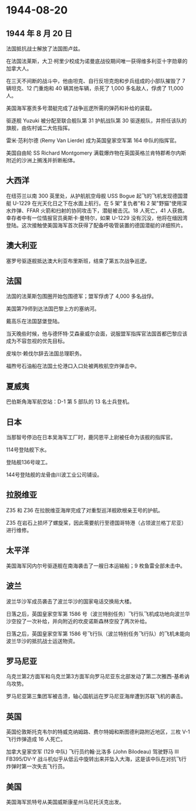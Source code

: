 # 1944-08-20

## 1944 年 8 月 20 日

法国抵抗战士解放了法国图卢兹。

在法国法莱斯，大卫·柯里少校成为诺曼底战役期间唯一获得维多利亚十字勋章的加拿大人。

在三天不间断的战斗中，他由坦克、自行反坦克炮和步兵组成的小部队摧毁了 7
辆坦克、12 门重炮和 40 辆其他车辆，杀死了 1,000 多名敌人，俘虏了 11,000
人。

美国海军塞贡多号潜艇完成了战争巡逻所需的弹药和补给的装载。

驱逐舰 Yuzuki 被分配至联合舰队第 31 护航战队第 30
驱逐舰队，并担任该队的旗舰，由佐村诚二大佐指挥。

雷米·范利尔德 (Remy Van Lierde) 成为英国皇家空军第 164 中队的指挥官。

美国自由轮 SS Richard Montgomery
满载爆炸物在英国英格兰肯特郡希尔内斯附近的沙洲上搁浅并折断船体。

## 大西洋

在纽芬兰以南 300 英里处，从护航航空母舰 USS Bogue 起飞的飞机发现德国潜艇
U-1229 在光天化日之下在水面上航行。在 5 架"复仇者"和 2
架"野猫"使用深水炸弹、FFAR 火箭和扫射的协同攻击下，潜艇被击沉。18
人死亡，41 人获救。幸存者中有一位情报官员奥斯卡·曼特尔，如果 U-1229
没有沉没，他将在缅因湾登陆。这次接触使美国海军首次获得了配备呼吸管装置的德国潜艇的详细照片。

## 澳大利亚

塞罗号驱逐舰抵达澳大利亚布里斯班，结束了第五次战争巡逻。

## 法国

法国的法莱斯包围圈开始包围德军；盟军俘虏了 4,000 多名战俘。

美国第79师到达法国巴黎上方的塞纳河。

戴高乐在法国瑟堡登陆。

当天晚些时候，他与德怀特·艾森豪威尔会面，说服盟军指挥官法国首都巴黎应该成为不容忽视的优先目标。

皮埃尔·赖伐尔辞去法国总理职务。

福煦号石油船在法国土伦港口入口处被两枚航空炸弹击中。

## 夏威夷

巴伯斯角海军航空站：D-1 第 5 部队的 13 名士兵登机。

## 日本

当那智号停泊在日本吴海军工厂时，鹿冈恩平上尉被任命为该舰的指挥官。

114号登陆舰下水。

登陆舰136号竣工。

144号登陆舰的龙骨由川波工业公司铺设。

## 拉脱维亚

Z35 和 Z36 在拉脱维亚海岸完成了对重型巡洋舰欧根亲王号的护航。

Z35
在岩石上损坏了螺旋桨，因此需要航行至德国哥特港（占领波兰格丁尼亚）进行维修。

## 太平洋

美国海军冈内尔号驱逐舰在南海袭击了一艘日本运输船；9 枚鱼雷全部未击中。

## 波兰

波兰华沙军成员袭击了波兰华沙的国家电话交换局大楼。

日落之后，英国皇家空军第 1586
号（波兰特别任务）飞行队飞机成功地向波兰华沙空投了一次补给，并向附近的坎皮诺斯森林空投了两次补给。

日落之后，英国皇家空军第 1586
号飞行队（波兰特别任务飞行队）的飞机未能向波兰华沙的抵抗战士运送物资。

## 罗马尼亚

乌克兰第2方面军和乌克兰第3方面军向罗马尼亚东北部发动了第二次雅西-基希讷乌攻势。

罗马尼亚第三集团军被击溃，轴心国航运在罗马尼亚海岸遭到苏联飞机的袭击。

## 英国

英国伦敦斯托克韦尔的特威克纳姆路、费尔特姆和斯图德利路附近地区，三枚 V-1
飞行炸弹造成 16 人死亡。

加拿大皇家空军 (129 中队) 飞行员约翰·比洛多 (John Bilodeau) 驾驶野马 III
FB395/DV-Y
战斗机似乎从低云中旋转出来并坠入大海，这是该中队在对抗飞行炸弹时第一次失去飞行员。

## 美国

美国海军凯特号从美国威斯康星州马尼托沃克出发。

